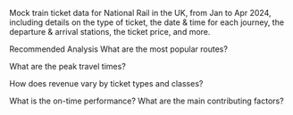 Mock train ticket data for National Rail in the UK, from Jan to Apr 2024, including details on the type of ticket, the date & time for each journey, the departure & arrival stations, the ticket price, and more.

Recommended Analysis
What are the most popular routes?

What are the peak travel times?

How does revenue vary by ticket types and classes?

What is the on-time performance? What are the main contributing factors?
